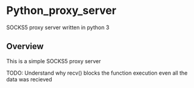 # Python_proxy_server
SOCKS5 proxy server written in python 3

## Overview
This is a simple SOCKS5 proxy server

TODO: Understand why recv() blocks the function execution even all the data was recieved
